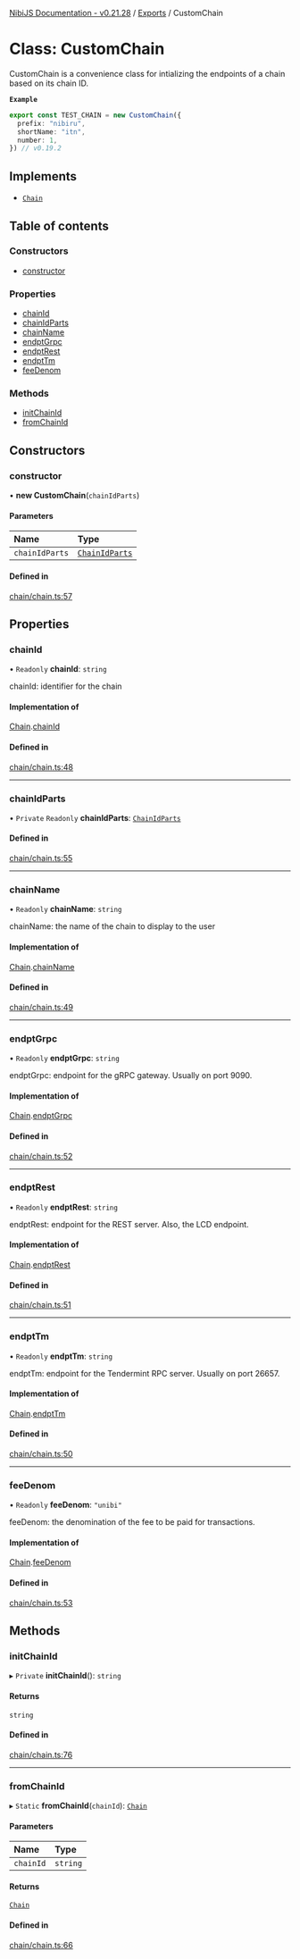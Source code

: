 [NibiJS Documentation - v0.21.28](../intro.md) / [Exports](../modules.md) / CustomChain

# Class: CustomChain

CustomChain is a convenience class for intializing the endpoints of a chain
based on its chain ID.

**`Example`**

```ts
export const TEST_CHAIN = new CustomChain({
  prefix: "nibiru",
  shortName: "itn",
  number: 1,
}) // v0.19.2
```

## Implements

- [`Chain`](../interfaces/Chain.md)

## Table of contents

### Constructors

- [constructor](CustomChain.md#constructor)

### Properties

- [chainId](CustomChain.md#chainid)
- [chainIdParts](CustomChain.md#chainidparts)
- [chainName](CustomChain.md#chainname)
- [endptGrpc](CustomChain.md#endptgrpc)
- [endptRest](CustomChain.md#endptrest)
- [endptTm](CustomChain.md#endpttm)
- [feeDenom](CustomChain.md#feedenom)

### Methods

- [initChainId](CustomChain.md#initchainid)
- [fromChainId](CustomChain.md#fromchainid)

## Constructors

### constructor

• **new CustomChain**(`chainIdParts`)

#### Parameters

| Name           | Type                                            |
| :------------- | :---------------------------------------------- |
| `chainIdParts` | [`ChainIdParts`](../interfaces/ChainIdParts.md) |

#### Defined in

[chain/chain.ts:57](https://github.com/NibiruChain/ts-sdk/blob/83f95d4/packages/nibijs/src/chain/chain.ts#L57)

## Properties

### chainId

• `Readonly` **chainId**: `string`

chainId: identifier for the chain

#### Implementation of

[Chain](../interfaces/Chain.md).[chainId](../interfaces/Chain.md#chainid)

#### Defined in

[chain/chain.ts:48](https://github.com/NibiruChain/ts-sdk/blob/83f95d4/packages/nibijs/src/chain/chain.ts#L48)

---

### chainIdParts

• `Private` `Readonly` **chainIdParts**: [`ChainIdParts`](../interfaces/ChainIdParts.md)

#### Defined in

[chain/chain.ts:55](https://github.com/NibiruChain/ts-sdk/blob/83f95d4/packages/nibijs/src/chain/chain.ts#L55)

---

### chainName

• `Readonly` **chainName**: `string`

chainName: the name of the chain to display to the user

#### Implementation of

[Chain](../interfaces/Chain.md).[chainName](../interfaces/Chain.md#chainname)

#### Defined in

[chain/chain.ts:49](https://github.com/NibiruChain/ts-sdk/blob/83f95d4/packages/nibijs/src/chain/chain.ts#L49)

---

### endptGrpc

• `Readonly` **endptGrpc**: `string`

endptGrpc: endpoint for the gRPC gateway. Usually on port 9090.

#### Implementation of

[Chain](../interfaces/Chain.md).[endptGrpc](../interfaces/Chain.md#endptgrpc)

#### Defined in

[chain/chain.ts:52](https://github.com/NibiruChain/ts-sdk/blob/83f95d4/packages/nibijs/src/chain/chain.ts#L52)

---

### endptRest

• `Readonly` **endptRest**: `string`

endptRest: endpoint for the REST server. Also, the LCD endpoint.

#### Implementation of

[Chain](../interfaces/Chain.md).[endptRest](../interfaces/Chain.md#endptrest)

#### Defined in

[chain/chain.ts:51](https://github.com/NibiruChain/ts-sdk/blob/83f95d4/packages/nibijs/src/chain/chain.ts#L51)

---

### endptTm

• `Readonly` **endptTm**: `string`

endptTm: endpoint for the Tendermint RPC server. Usually on port 26657.

#### Implementation of

[Chain](../interfaces/Chain.md).[endptTm](../interfaces/Chain.md#endpttm)

#### Defined in

[chain/chain.ts:50](https://github.com/NibiruChain/ts-sdk/blob/83f95d4/packages/nibijs/src/chain/chain.ts#L50)

---

### feeDenom

• `Readonly` **feeDenom**: `"unibi"`

feeDenom: the denomination of the fee to be paid for transactions.

#### Implementation of

[Chain](../interfaces/Chain.md).[feeDenom](../interfaces/Chain.md#feedenom)

#### Defined in

[chain/chain.ts:53](https://github.com/NibiruChain/ts-sdk/blob/83f95d4/packages/nibijs/src/chain/chain.ts#L53)

## Methods

### initChainId

▸ `Private` **initChainId**(): `string`

#### Returns

`string`

#### Defined in

[chain/chain.ts:76](https://github.com/NibiruChain/ts-sdk/blob/83f95d4/packages/nibijs/src/chain/chain.ts#L76)

---

### fromChainId

▸ `Static` **fromChainId**(`chainId`): [`Chain`](../interfaces/Chain.md)

#### Parameters

| Name      | Type     |
| :-------- | :------- |
| `chainId` | `string` |

#### Returns

[`Chain`](../interfaces/Chain.md)

#### Defined in

[chain/chain.ts:66](https://github.com/NibiruChain/ts-sdk/blob/83f95d4/packages/nibijs/src/chain/chain.ts#L66)
